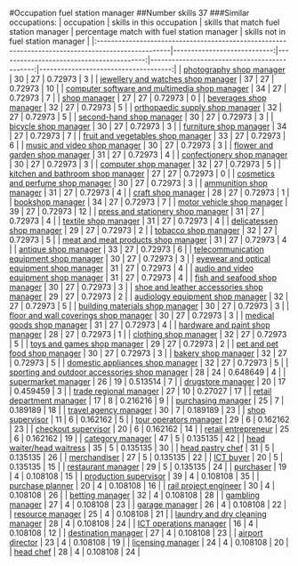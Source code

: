 #Occupation fuel station manager
##Number skills 37
###Similar occupations:
| occupation                                                                                        |   skills in this occupation |   skills that match fuel station manager |   percentage match with fuel station manager |   skills not in fuel station manager |
|:--------------------------------------------------------------------------------------------------|----------------------------:|-----------------------------------------:|---------------------------------------------:|-------------------------------------:|
| [photography shop manager](photography_shop_manager.md)                                           |                          30 |                                       27 |                                     0.72973  |                                    3 |
| [jewellery and watches shop manager](jewellery_and_watches_shop_manager.md)                       |                          37 |                                       27 |                                     0.72973  |                                   10 |
| [computer software and multimedia shop manager](computer_software_and_multimedia_shop_manager.md) |                          34 |                                       27 |                                     0.72973  |                                    7 |
| [shop manager](shop_manager.md)                                                                   |                          27 |                                       27 |                                     0.72973  |                                    0 |
| [beverages shop manager](beverages_shop_manager.md)                                               |                          32 |                                       27 |                                     0.72973  |                                    5 |
| [orthopaedic supply shop manager](orthopaedic_supply_shop_manager.md)                             |                          32 |                                       27 |                                     0.72973  |                                    5 |
| [second-hand shop manager](second-hand_shop_manager.md)                                           |                          30 |                                       27 |                                     0.72973  |                                    3 |
| [bicycle shop manager](bicycle_shop_manager.md)                                                   |                          30 |                                       27 |                                     0.72973  |                                    3 |
| [furniture shop manager](furniture_shop_manager.md)                                               |                          34 |                                       27 |                                     0.72973  |                                    7 |
| [fruit and vegetables shop manager](fruit_and_vegetables_shop_manager.md)                         |                          33 |                                       27 |                                     0.72973  |                                    6 |
| [music and video shop manager](music_and_video_shop_manager.md)                                   |                          30 |                                       27 |                                     0.72973  |                                    3 |
| [flower and garden shop manager](flower_and_garden_shop_manager.md)                               |                          31 |                                       27 |                                     0.72973  |                                    4 |
| [confectionery shop manager](confectionery_shop_manager.md)                                       |                          30 |                                       27 |                                     0.72973  |                                    3 |
| [computer shop manager](computer_shop_manager.md)                                                 |                          32 |                                       27 |                                     0.72973  |                                    5 |
| [kitchen and bathroom shop manager](kitchen_and_bathroom_shop_manager.md)                         |                          27 |                                       27 |                                     0.72973  |                                    0 |
| [cosmetics and perfume shop manager](cosmetics_and_perfume_shop_manager.md)                       |                          30 |                                       27 |                                     0.72973  |                                    3 |
| [ammunition shop manager](ammunition_shop_manager.md)                                             |                          31 |                                       27 |                                     0.72973  |                                    4 |
| [craft shop manager](craft_shop_manager.md)                                                       |                          28 |                                       27 |                                     0.72973  |                                    1 |
| [bookshop manager](bookshop_manager.md)                                                           |                          34 |                                       27 |                                     0.72973  |                                    7 |
| [motor vehicle shop manager](motor_vehicle_shop_manager.md)                                       |                          39 |                                       27 |                                     0.72973  |                                   12 |
| [press and stationery shop manager](press_and_stationery_shop_manager.md)                         |                          31 |                                       27 |                                     0.72973  |                                    4 |
| [textile shop manager](textile_shop_manager.md)                                                   |                          31 |                                       27 |                                     0.72973  |                                    4 |
| [delicatessen shop manager](delicatessen_shop_manager.md)                                         |                          29 |                                       27 |                                     0.72973  |                                    2 |
| [tobacco shop manager](tobacco_shop_manager.md)                                                   |                          32 |                                       27 |                                     0.72973  |                                    5 |
| [meat and meat products shop manager](meat_and_meat_products_shop_manager.md)                     |                          31 |                                       27 |                                     0.72973  |                                    4 |
| [antique shop manager](antique_shop_manager.md)                                                   |                          33 |                                       27 |                                     0.72973  |                                    6 |
| [telecommunication equipment shop manager](telecommunication_equipment_shop_manager.md)           |                          30 |                                       27 |                                     0.72973  |                                    3 |
| [eyewear and optical equipment shop manager](eyewear_and_optical_equipment_shop_manager.md)       |                          31 |                                       27 |                                     0.72973  |                                    4 |
| [audio and video equipment shop manager](audio_and_video_equipment_shop_manager.md)               |                          31 |                                       27 |                                     0.72973  |                                    4 |
| [fish and seafood shop manager](fish_and_seafood_shop_manager.md)                                 |                          30 |                                       27 |                                     0.72973  |                                    3 |
| [shoe and leather accessories shop manager](shoe_and_leather_accessories_shop_manager.md)         |                          29 |                                       27 |                                     0.72973  |                                    2 |
| [audiology equipment shop manager](audiology_equipment_shop_manager.md)                           |                          32 |                                       27 |                                     0.72973  |                                    5 |
| [building materials shop manager](building_materials_shop_manager.md)                             |                          30 |                                       27 |                                     0.72973  |                                    3 |
| [floor and wall coverings shop manager](floor_and_wall_coverings_shop_manager.md)                 |                          30 |                                       27 |                                     0.72973  |                                    3 |
| [medical goods shop manager](medical_goods_shop_manager.md)                                       |                          31 |                                       27 |                                     0.72973  |                                    4 |
| [hardware and paint shop manager](hardware_and_paint_shop_manager.md)                             |                          28 |                                       27 |                                     0.72973  |                                    1 |
| [clothing shop manager](clothing_shop_manager.md)                                                 |                          32 |                                       27 |                                     0.72973  |                                    5 |
| [toys and games shop manager](toys_and_games_shop_manager.md)                                     |                          29 |                                       27 |                                     0.72973  |                                    2 |
| [pet and pet food shop manager](pet_and_pet_food_shop_manager.md)                                 |                          30 |                                       27 |                                     0.72973  |                                    3 |
| [bakery shop manager](bakery_shop_manager.md)                                                     |                          32 |                                       27 |                                     0.72973  |                                    5 |
| [domestic appliances shop manager](domestic_appliances_shop_manager.md)                           |                          32 |                                       27 |                                     0.72973  |                                    5 |
| [sporting and outdoor accessories shop manager](sporting_and_outdoor_accessories_shop_manager.md) |                          28 |                                       24 |                                     0.648649 |                                    4 |
| [supermarket manager](supermarket_manager.md)                                                     |                          26 |                                       19 |                                     0.513514 |                                    7 |
| [drugstore manager](drugstore_manager.md)                                                         |                          20 |                                       17 |                                     0.459459 |                                    3 |
| [trade regional manager](trade_regional_manager.md)                                               |                          27 |                                       10 |                                     0.27027  |                                   17 |
| [retail department manager](retail_department_manager.md)                                         |                          17 |                                        8 |                                     0.216216 |                                    9 |
| [purchasing manager](purchasing_manager.md)                                                       |                          25 |                                        7 |                                     0.189189 |                                   18 |
| [travel agency manager](travel_agency_manager.md)                                                 |                          30 |                                        7 |                                     0.189189 |                                   23 |
| [shop supervisor](shop_supervisor.md)                                                             |                          11 |                                        6 |                                     0.162162 |                                    5 |
| [tour operators manager](tour_operators_manager.md)                                               |                          29 |                                        6 |                                     0.162162 |                                   23 |
| [checkout supervisor](checkout_supervisor.md)                                                     |                          20 |                                        6 |                                     0.162162 |                                   14 |
| [retail entrepreneur](retail_entrepreneur.md)                                                     |                          25 |                                        6 |                                     0.162162 |                                   19 |
| [category manager](category_manager.md)                                                           |                          47 |                                        5 |                                     0.135135 |                                   42 |
| [head waiter/head waitress](head_waiter-head_waitress.md)                                         |                          35 |                                        5 |                                     0.135135 |                                   30 |
| [head pastry chef](head_pastry_chef.md)                                                           |                          31 |                                        5 |                                     0.135135 |                                   26 |
| [merchandiser](merchandiser.md)                                                                   |                          27 |                                        5 |                                     0.135135 |                                   22 |
| [ICT buyer](ICT_buyer.md)                                                                         |                          20 |                                        5 |                                     0.135135 |                                   15 |
| [restaurant manager](restaurant_manager.md)                                                       |                          29 |                                        5 |                                     0.135135 |                                   24 |
| [purchaser](purchaser.md)                                                                         |                          19 |                                        4 |                                     0.108108 |                                   15 |
| [production supervisor](production_supervisor.md)                                                 |                          39 |                                        4 |                                     0.108108 |                                   35 |
| [purchase planner](purchase_planner.md)                                                           |                          20 |                                        4 |                                     0.108108 |                                   16 |
| [rail project engineer](rail_project_engineer.md)                                                 |                          30 |                                        4 |                                     0.108108 |                                   26 |
| [betting manager](betting_manager.md)                                                             |                          32 |                                        4 |                                     0.108108 |                                   28 |
| [gambling manager](gambling_manager.md)                                                           |                          27 |                                        4 |                                     0.108108 |                                   23 |
| [garage manager](garage_manager.md)                                                               |                          26 |                                        4 |                                     0.108108 |                                   22 |
| [resource manager](resource_manager.md)                                                           |                          25 |                                        4 |                                     0.108108 |                                   21 |
| [laundry and dry cleaning manager](laundry_and_dry_cleaning_manager.md)                           |                          28 |                                        4 |                                     0.108108 |                                   24 |
| [ICT operations manager](ICT_operations_manager.md)                                               |                          16 |                                        4 |                                     0.108108 |                                   12 |
| [destination manager](destination_manager.md)                                                     |                          27 |                                        4 |                                     0.108108 |                                   23 |
| [airport director](airport_director.md)                                                           |                          23 |                                        4 |                                     0.108108 |                                   19 |
| [licensing manager](licensing_manager.md)                                                         |                          24 |                                        4 |                                     0.108108 |                                   20 |
| [head chef](head_chef.md)                                                                         |                          28 |                                        4 |                                     0.108108 |                                   24 |
